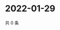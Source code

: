 # 2022-01-29

共 0 条

<!-- BEGIN WEIBO -->
<!-- 最后更新时间 Sat Jan 29 2022 01:11:47 GMT+0800 (China Standard Time) -->

<!-- END WEIBO -->
